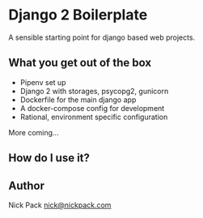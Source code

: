 Django 2 Boilerplate
=====================

A sensible starting point for django based web projects.

What you get out of the box
---

* Pipenv set up
* Django 2 with storages, psycopg2, gunicorn
* Dockerfile for the main django app
* A docker-compose config for development
* Rational, environment specific configuration

More coming...

How do I use it?
---


Author
---
Nick Pack <nick@nickpack.com>
